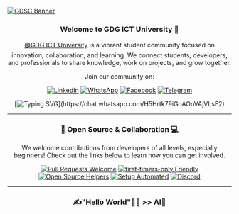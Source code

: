 [![GDSC Banner](https://github.com/user-attachments/assets/6b21170d-5efe-4197-b726-7671eb65a840)](https://github.com/GDG-On-Campus-ICTU/)

<div align="center">

### Welcome to GDG ICT University 🌟
[🟢GDG ICT University](https://github.com/GDG-On-Campus-ICTU/) is a vibrant student community focused on innovation, collaboration, and learning. We connect students, developers, and professionals to share knowledge, work on projects, and grow together. 

Join our community on:

[![LinkedIn](https://img.shields.io/badge/-LinkedIn-blue?style=for-the-badge&logo=linkedin)](https://www.linkedin.com/company/gdscictuniversity/)
[![WhatsApp](https://img.shields.io/badge/-WhatsApp-brightgreen?style=for-the-badge&logo=whatsapp)](https://chat.whatsapp.com/H5Hrtk79iGoAOoVAjVLsF2)
[![Facebook](https://img.shields.io/badge/-Facebook-blue?style=for-the-badge&logo=facebook)](https://web.facebook.com/gdscictu)
[![Telegram](https://img.shields.io/badge/-Telegram-blue?style=for-the-badge&logo=telegram)](https://t.me/gdgictu)

[![Typing SVG](https://readme-typing-svg.herokuapp.com?font=Fira+Code&size=24&color=%2336BCF7&lines=🖐Join+us+on+our+journey!)](https://chat.whatsapp.com/H5Hrtk79iGoAOoVAjVLsF2)

</div>

---

<div align="center">

### 🤖 Open Source & Collaboration 💻
We welcome contributions from developers of all levels, especially beginners! Check out the links below to learn how you can get involved.

[![Pull Requests Welcome](https://img.shields.io/badge/PRs-welcome-brightgreen.svg?style=flat)](http://makeapullrequest.com)
[![first-timers-only Friendly](https://img.shields.io/badge/first--timers--only-friendly-blue.svg)](http://www.firsttimersonly.com/)
[![Open Source Helpers](https://www.codetriage.com/freecodecamp/freecodecamp/badges/users.svg)](https://www.codetriage.com/freecodecamp/freecodecamp)
[![Setup Automated](https://img.shields.io/badge/setup-automated-blue?logo=gitpod)](https://gitpod.io/from-referrer/)
[![Discord](https://img.shields.io/discord/692816967895220344?logo=discord&label=Discord&color=5865F2)](https://discord.gg/PRyKn3Vbay)

</div>

---

<div align="center">

###  ✍"Hello World"👨‍💻 >> AI🤖
</div>

